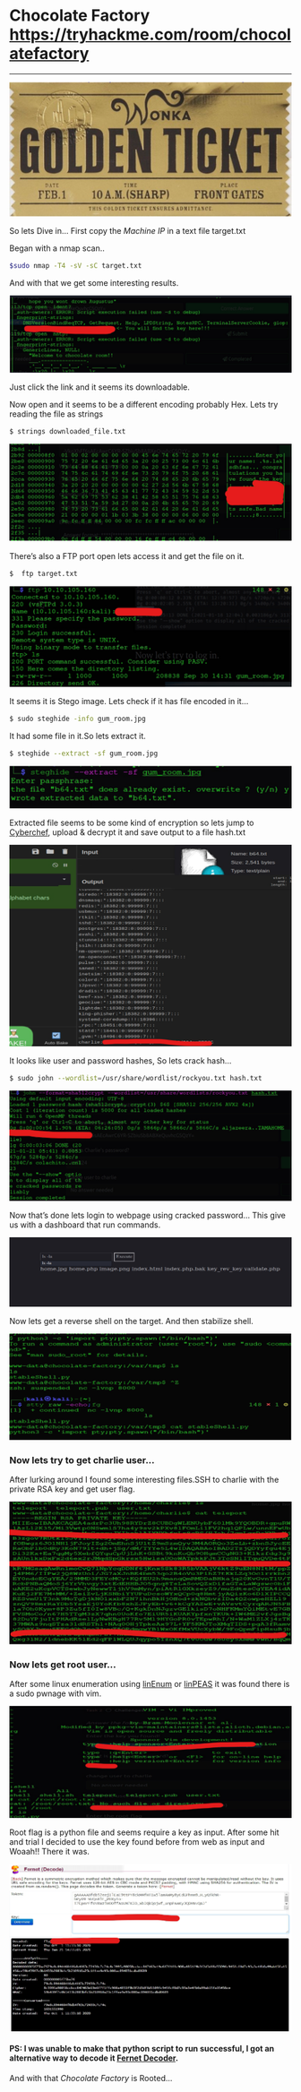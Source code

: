 # Chocolate Factory <https://tryhackme.com/room/chocolatefactory>
----------------------------------------------
![1](https://github.com/nairitya03/CTF-WriteUps/blob/main/THM/Chocolate%20Factory/Screenshots/1.png)

So lets Dive in…
First copy the _Machine IP_ in a text file target.txt

Began with a nmap scan..
```bash 
$sudo nmap -T4 -sV -sC target.txt
```
And with that we get some interesting results.

![2](https://github.com/nairitya03/CTF-WriteUps/blob/main/THM/Chocolate%20Factory/Screenshots/2.png)

Just click the link and it seems its downloadable.

Now open and it seems to be a different encoding probably Hex. Lets try
reading the file as strings 
```bash 
$ strings downloaded_file.txt 
```

![3](https://github.com/nairitya03/CTF-WriteUps/blob/main/THM/Chocolate%20Factory/Screenshots/3.png)

There’s also a FTP port open lets access it and get the file on it.
```bash 
$  ftp target.txt 
``` 

![4](https://github.com/nairitya03/CTF-WriteUps/blob/main/THM/Chocolate%20Factory/Screenshots/4.png)

It seems it is Stego image. Lets check if it has file encoded in it…
```bash 
$ sudo steghide -info gum_room.jpg 
``` 
It had some file in it.So lets extract it.
```bash 
$ steghide --extract -sf gum_room.jpg 
```

![5](https://github.com/nairitya03/CTF-WriteUps/blob/main/THM/Chocolate%20Factory/Screenshots/5.png)

Extracted file seems to be some kind of encryption so lets jump to
[Cyberchef]( https://gchq.github.io/CyberChef/ ), upload & decrypt it and save output to a file hash.txt

![6](https://github.com/nairitya03/CTF-WriteUps/blob/main/THM/Chocolate%20Factory/Screenshots/6.png)

It looks like user and password hashes, So lets crack hash…
```bash 
$ sudo john --wordlist=/usr/share/wordlist/rockyou.txt hash.txt 
```

![7](https://github.com/nairitya03/CTF-WriteUps/blob/main/THM/Chocolate%20Factory/Screenshots/7.png)

Now that’s done lets login to webpage using cracked password…
This give us with a dashboard that run commands.

![8](https://github.com/nairitya03/CTF-WriteUps/blob/main/THM/Chocolate%20Factory/Screenshots/8.png)

Now lets get a reverse shell on the target. And then stabilize shell.

![9](https://github.com/nairitya03/CTF-WriteUps/blob/main/THM/Chocolate%20Factory/Screenshots/9.png)

### Now lets try to get charlie user...

After lurking around I found some interesting files.SSH to charlie with the private RSA key and get user flag.

![10](https://github.com/nairitya03/CTF-WriteUps/blob/main/THM/Chocolate%20Factory/Screenshots/10.png)


### Now lets get root user...
After some linux enumeration using [linEnum](https://github.com/rebootuser/LinEnum) or [linPEAS](https://github.com/carlospolop/privilege-escalation-awesome-scripts-suite/tree/master/linPEAS)
it was found there is a sudo pwnage with vim. 

![11](https://github.com/nairitya03/CTF-WriteUps/blob/main/THM/Chocolate%20Factory/Screenshots/11.png)

Root flag is a python file and seems require a key as input.
After some hit and trial I decided to use the key found before from web as
input and Woaah!! There it was.

![12](https://github.com/nairitya03/CTF-WriteUps/blob/main/THM/Chocolate%20Factory/Screenshots/12.png)

#### PS: I was unable to make that python script to run successful, I got an alternative way to decode it [Fernet Decoder](https://asecuritysite.com/encryption/ferdecode).

And with that _Chocolate Factory_ is Rooted...
